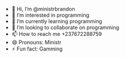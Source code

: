 - 👋 Hi, I’m @ministrbrandon
- 👀 I’m interested in programming
- 🌱 I’m currently learning programming
- 💞️ I’m looking to collaborate on programming
- 📫 How to reach me +237672288759
- 😄 Pronouns: Ministr
- ⚡ Fun fact: Gamming

<!---
ministrchi/ministrchi is a ✨ special ✨ repository because its `README.md` (this file) appears on your GitHub profile.
You can click the Preview link to take a look at your changes.
--->
